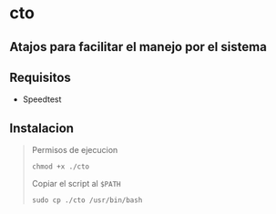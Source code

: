 # cto

## Atajos para facilitar el manejo por el sistema

## Requisitos
* Speedtest

## Instalacion
> Permisos de ejecucion
>```
>chmod +x ./cto
>```
>Copiar el script al `$PATH` 
>```
>sudo cp ./cto /usr/bin/bash
>```